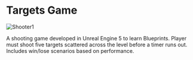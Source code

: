 # Targets Game

![Shooter1](https://github.com/user-attachments/assets/5cbba2e5-286b-47c7-83ba-bd29c01b2f3f)


A shooting game developed in Unreal Engine 5 to learn Blueprints. Player must shoot five targets scattered across the level before a timer runs out. Includes win/lose scenarios based on performance.
